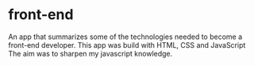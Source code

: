# front-end
An app that summarizes some of the technologies needed to become a front-end developer.
This app was build with HTML, CSS and JavaScript
The aim was to sharpen my javascript knowledge.
